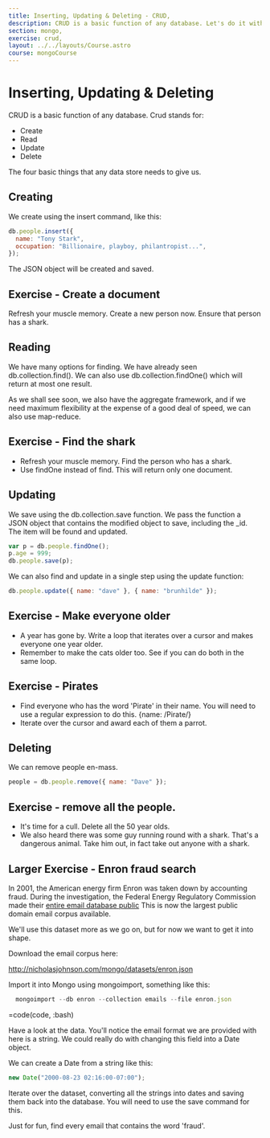 ```yaml
---
title: Inserting, Updating & Deleting - CRUD,
description: CRUD is a basic function of any database. Let's do it with Mongo.,
section: mongo,
exercise: crud,
layout: ../../layouts/Course.astro
course: mongoCourse
---
```


# Inserting, Updating & Deleting

CRUD is a basic function of any database. Crud stands for:

- Create
- Read
- Update
- Delete

The four basic things that any data store needs to give us.

## Creating

We create using the insert command, like this:

```js
db.people.insert({
  name: "Tony Stark",
  occupation: "Billionaire, playboy, philantropist...",
});
```

The JSON object will be created and saved.

## Exercise - Create a document

Refresh your muscle memory. Create a new person now. Ensure that person has a shark.

## Reading

We have many options for finding. We have already seen db.collection.find(). We can also use db.collection.findOne() which will return at most one result.

As we shall see soon, we also have the aggregate framework, and if we need maximum flexibility at the expense of a good deal of speed, we can also use map-reduce.

## Exercise - Find the shark

- Refresh your muscle memory. Find the person who has a shark.
- Use findOne instead of find. This will return only one document.

## Updating

We save using the db.collection.save function. We pass the function a JSON object that contains the modified object to save, including the \_id. The item will be found and updated.

```js
var p = db.people.findOne();
p.age = 999;
db.people.save(p);
```

We can also find and update in a single step using the update function:

```js
db.people.update({ name: "dave" }, { name: "brunhilde" });
```

## Exercise - Make everyone older

- A year has gone by. Write a loop that iterates over a cursor and makes everyone one year older.
- Remember to make the cats older too. See if you can do both in the same loop.

## Exercise - Pirates

- Find everyone who has the word 'Pirate' in their name. You will need to use a regular expression to do this. {name: /Pirate/}
- Iterate over the cursor and award each of them a parrot.

## Deleting

We can remove people en-mass.

```js
people = db.people.remove({ name: "Dave" });
```

## Exercise - remove all the people.

- It's time for a cull. Delete all the 50 year olds.
- We also heard there was some guy running round with a shark. That's a dangerous animal. Take him out, in fact take out anyone with a shark.

## Larger Exercise - Enron fraud search

In 2001, the American energy firm Enron was taken down by accounting fraud. During the investigation, the Federal Energy Regulatory Commission made their [entire email database public](https://www.cs.cmu.edu/~./enron/) This is now the largest public domain email corpus available.

We'll use this dataset more as we go on, but for now we want to get it into shape.

Download the email corpus here:

<http://nicholasjohnson.com/mongo/datasets/enron.json>

Import it into Mongo using mongoimport, something like this:

```js
  mongoimport --db enron --collection emails --file enron.json
```

=code(code, :bash)

Have a look at the data. You'll notice the email format we are provided with here is a string. We could really do with changing this field into a Date object.

We can create a Date from a string like this:

```js
new Date("2000-08-23 02:16:00-07:00");
```

Iterate over the dataset, converting all the strings into dates and saving them back into the database. You will need to use the save command for this.

Just for fun, find every email that contains the word 'fraud'.
